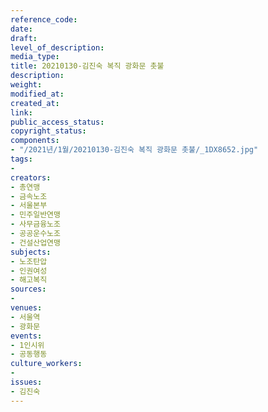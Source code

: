 ```yaml
---
reference_code: 
date: 
draft: 
level_of_description: 
media_type: 
title: 20210130-김진숙 복직 광화문 촛불
description: 
weight: 
modified_at: 
created_at: 
link: 
public_access_status: 
copyright_status: 
components:
- "/2021년/1월/20210130-김진숙 복직 광화문 촛불/_1DX8652.jpg"
tags:
- 
creators:
- 총연맹
- 금속노조
- 서울본부
- 민주일반연맹
- 사무금융노조
- 공공운수노조
- 건설산업연맹
subjects:
- 노조탄압
- 인권여성
- 해고복직
sources:
- 
venues:
- 서울역
- 광화문
events:
- 1인시위
- 공동행동
culture_workers:
- 
issues:
- 김진숙
---
```

